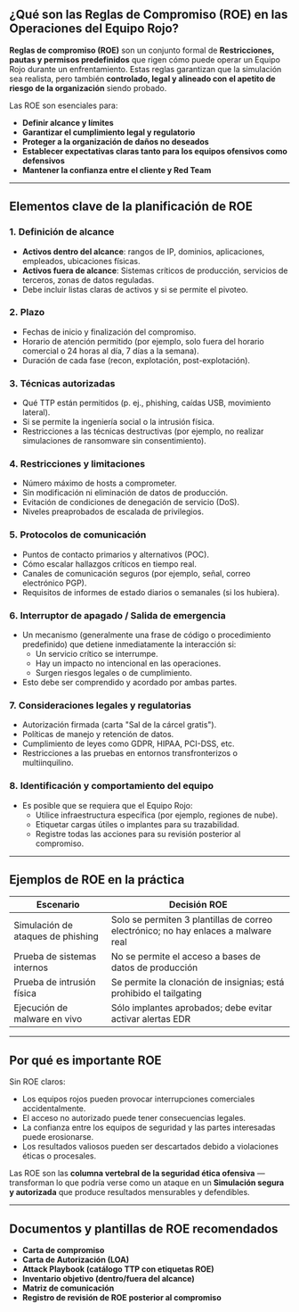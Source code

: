 ## **¿Qué son las Reglas de Compromiso (ROE) en las Operaciones del Equipo Rojo?**

**Reglas de compromiso (ROE)** son un conjunto formal de **Restricciones, pautas y permisos predefinidos** que rigen cómo puede operar un Equipo Rojo durante un enfrentamiento. Estas reglas garantizan que la simulación sea realista, pero también **controlado, legal y alineado con el apetito de riesgo de la organización** siendo probado.

Las ROE son esenciales para:

- **Definir alcance y límites**
- **Garantizar el cumplimiento legal y regulatorio**
- **Proteger a la organización de daños no deseados**
- **Establecer expectativas claras tanto para los equipos ofensivos como defensivos**
- **Mantener la confianza entre el cliente y Red Team**

---

## [](https://redteamleaders.coursestack.com/courses/62c9b0f6-6a0a-488c-870b-4ca0ac754378/take/rules-of-engagement-roe-planning#user-content-key-elements-of-roe-planning)**Elementos clave de la planificación de ROE**

### [](https://redteamleaders.coursestack.com/courses/62c9b0f6-6a0a-488c-870b-4ca0ac754378/take/rules-of-engagement-roe-planning#user-content-1-scope-definition)1. **Definición de alcance**

- **Activos dentro del alcance**: rangos de IP, dominios, aplicaciones, empleados, ubicaciones físicas.
- **Activos fuera de alcance**: Sistemas críticos de producción, servicios de terceros, zonas de datos reguladas.
- Debe incluir listas claras de activos y si se permite el pivoteo.

### [](https://redteamleaders.coursestack.com/courses/62c9b0f6-6a0a-488c-870b-4ca0ac754378/take/rules-of-engagement-roe-planning#user-content-2-timeframe)2. **Plazo**

- Fechas de inicio y finalización del compromiso.
- Horario de atención permitido (por ejemplo, solo fuera del horario comercial o 24 horas al día, 7 días a la semana).
- Duración de cada fase (recon, explotación, post-explotación).

### [](https://redteamleaders.coursestack.com/courses/62c9b0f6-6a0a-488c-870b-4ca0ac754378/take/rules-of-engagement-roe-planning#user-content-3-authorized-techniques)3. **Técnicas autorizadas**

- Qué TTP están permitidos (p. ej., phishing, caídas USB, movimiento lateral).
- Si se permite la ingeniería social o la intrusión física.
- Restricciones a las técnicas destructivas (por ejemplo, no realizar simulaciones de ransomware sin consentimiento).

### [](https://redteamleaders.coursestack.com/courses/62c9b0f6-6a0a-488c-870b-4ca0ac754378/take/rules-of-engagement-roe-planning#user-content-4-constraints-and-limitations)4. **Restricciones y limitaciones**

- Número máximo de hosts a comprometer.
- Sin modificación ni eliminación de datos de producción.
- Evitación de condiciones de denegación de servicio (DoS).
- Niveles preaprobados de escalada de privilegios.

### [](https://redteamleaders.coursestack.com/courses/62c9b0f6-6a0a-488c-870b-4ca0ac754378/take/rules-of-engagement-roe-planning#user-content-5-communication-protocols)5. **Protocolos de comunicación**

- Puntos de contacto primarios y alternativos (POC).
- Cómo escalar hallazgos críticos en tiempo real.
- Canales de comunicación seguros (por ejemplo, señal, correo electrónico PGP).
- Requisitos de informes de estado diarios o semanales (si los hubiera).

### [](https://redteamleaders.coursestack.com/courses/62c9b0f6-6a0a-488c-870b-4ca0ac754378/take/rules-of-engagement-roe-planning#user-content-6-kill-switch--emergency-exit)6. **Interruptor de apagado / Salida de emergencia**

- Un mecanismo (generalmente una frase de código o procedimiento predefinido) que detiene inmediatamente la interacción si:
    - Un servicio crítico se interrumpe.
    - Hay un impacto no intencional en las operaciones.
    - Surgen riesgos legales o de cumplimiento.
- Esto debe ser comprendido y acordado por ambas partes.

### [](https://redteamleaders.coursestack.com/courses/62c9b0f6-6a0a-488c-870b-4ca0ac754378/take/rules-of-engagement-roe-planning#user-content-7-legal-and-regulatory-considerations)7. **Consideraciones legales y regulatorias**

- Autorización firmada (carta "Sal de la cárcel gratis").
- Políticas de manejo y retención de datos.
- Cumplimiento de leyes como GDPR, HIPAA, PCI-DSS, etc.
- Restricciones a las pruebas en entornos transfronterizos o multiinquilino.

### [](https://redteamleaders.coursestack.com/courses/62c9b0f6-6a0a-488c-870b-4ca0ac754378/take/rules-of-engagement-roe-planning#user-content-8-team-identification-and-behavior)8. **Identificación y comportamiento del equipo**

- Es posible que se requiera que el Equipo Rojo:
    - Utilice infraestructura específica (por ejemplo, regiones de nube).
    - Etiquetar cargas útiles o implantes para su trazabilidad.
    - Registre todas las acciones para su revisión posterior al compromiso.

---

## [](https://redteamleaders.coursestack.com/courses/62c9b0f6-6a0a-488c-870b-4ca0ac754378/take/rules-of-engagement-roe-planning#user-content-roe-examples-in-practice)**Ejemplos de ROE en la práctica**

|Escenario|Decisión ROE|
|---|---|
|Simulación de ataques de phishing|Solo se permiten 3 plantillas de correo electrónico; no hay enlaces a malware real|
|Prueba de sistemas internos|No se permite el acceso a bases de datos de producción|
|Prueba de intrusión física|Se permite la clonación de insignias; está prohibido el tailgating|
|Ejecución de malware en vivo|Sólo implantes aprobados; debe evitar activar alertas EDR|

---

## [](https://redteamleaders.coursestack.com/courses/62c9b0f6-6a0a-488c-870b-4ca0ac754378/take/rules-of-engagement-roe-planning#user-content-why-roe-matters)Por qué es importante ROE

Sin ROE claros:

- Los equipos rojos pueden provocar interrupciones comerciales accidentalmente.
- El acceso no autorizado puede tener consecuencias legales.
- La confianza entre los equipos de seguridad y las partes interesadas puede erosionarse.
- Los resultados valiosos pueden ser descartados debido a violaciones éticas o procesales.

Las ROE son las **columna vertebral de la seguridad ética ofensiva** — transforman lo que podría verse como un ataque en un **Simulación segura y autorizada** que produce resultados mensurables y defendibles.

---

## [](https://redteamleaders.coursestack.com/courses/62c9b0f6-6a0a-488c-870b-4ca0ac754378/take/rules-of-engagement-roe-planning#user-content-recommended-roe-documents-and-templates)Documentos y plantillas de ROE recomendados

- **Carta de compromiso**
- **Carta de Autorización (LOA)**
- **Attack Playbook (catálogo TTP con etiquetas ROE)**
- **Inventario objetivo (dentro/fuera del alcance)**
- **Matriz de comunicación**
- **Registro de revisión de ROE posterior al compromiso**